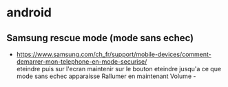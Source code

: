 # android

## Samsung rescue mode (mode sans echec)
* https://www.samsung.com/ch_fr/support/mobile-devices/comment-demarrer-mon-telephone-en-mode-securise/  
  eteindre puis sur l'ecran maintenir sur le bouton eteindre jusqu'a ce que mode sans echec apparaisse
  Rallumer en maintenant Volume -
